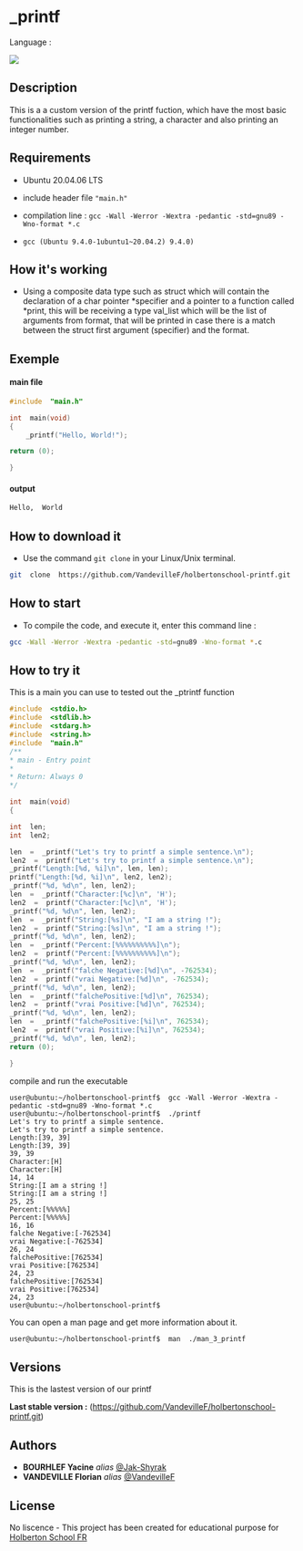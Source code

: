 
# _printf



<p align="center">
<p> Language :</p>
  <img src="https://img.shields.io/badge/C-00599C?style=for-the-badge&logo=c&logoColor=white" />
</p>


## Description

This is a a custom version of the printf fuction, which have the most basic functionalities such as printing a string, a character and also printing an integer number.

## Requirements

- Ubuntu 20.04.06 LTS

- include header file ```"main.h"```

- compilation line : ```gcc -Wall -Werror -Wextra -pedantic -std=gnu89 -Wno-format *.c```

- ```gcc (Ubuntu 9.4.0-1ubuntu1~20.04.2) 9.4.0)```

## How it's working
- Using a composite data type such as struct which will contain the declaration of a char pointer *specifier and a pointer to a function called *print, this will be receiving a type val_list which will be the list of arguments from format, that will be printed in case there is a match between the struct first argument (specifier) and the format.



## Exemple

#### main file
```c
#include  "main.h"

int  main(void)
{
    _printf("Hello, World!");

return (0);

}
```

#### output

```sh
Hello,  World
```

## How to download it

- Use the command ```git clone``` in your Linux/Unix terminal.


```Bash
git  clone  https://github.com/VandevilleF/holbertonschool-printf.git
```

## How to start

- To compile the code, and execute it, enter this command line :

```Bash 
gcc -Wall -Werror -Wextra -pedantic -std=gnu89 -Wno-format *.c
```

## How to try it
This is a main you can use to tested out the _ptrintf function

```C
#include  <stdio.h>
#include  <stdlib.h>
#include  <stdarg.h>
#include  <string.h>
#include  "main.h"
/**
* main - Entry point
*
* Return: Always 0
*/

int  main(void)
{

int  len;
int  len2;

len  =  _printf("Let's try to printf a simple sentence.\n");
len2  =  printf("Let's try to printf a simple sentence.\n");
_printf("Length:[%d, %i]\n", len, len);
printf("Length:[%d, %i]\n", len2, len2);
_printf("%d, %d\n", len, len2);
len  =  _printf("Character:[%c]\n", 'H');
len2  =  printf("Character:[%c]\n", 'H');
_printf("%d, %d\n", len, len2);
len  =  _printf("String:[%s]\n", "I am a string !");
len2  =  printf("String:[%s]\n", "I am a string !");
_printf("%d, %d\n", len, len2);
len  =  _printf("Percent:[%%%%%%%%%%]\n");
len2  =  printf("Percent:[%%%%%%%%%%]\n");
_printf("%d, %d\n", len, len2);
len  =  _printf("falche Negative:[%d]\n", -762534);
len2  =  printf("vrai Negative:[%d]\n", -762534);
_printf("%d, %d\n", len, len2);
len  =  _printf("falchePositive:[%d]\n", 762534);
len2  =  printf("vrai Positive:[%d]\n", 762534);
_printf("%d, %d\n", len, len2);
len  =  _printf("falchePositive:[%i]\n", 762534);
len2  =  printf("vrai Positive:[%i]\n", 762534);
_printf("%d, %d\n", len, len2);
return (0);

}
```
compile and run the executable

```
user@ubuntu:~/holbertonschool-printf$  gcc -Wall -Werror -Wextra -pedantic -std=gnu89 -Wno-format *.c
user@ubuntu:~/holbertonschool-printf$  ./printf
Let's try to printf a simple sentence.
Let's try to printf a simple sentence.
Length:[39, 39]
Length:[39, 39]
39, 39
Character:[H]
Character:[H]
14, 14
String:[I am a string !]
String:[I am a string !]
25, 25
Percent:[%%%%%]
Percent:[%%%%%]
16, 16
falche Negative:[-762534]
vrai Negative:[-762534]
26, 24
falchePositive:[762534]
vrai Positive:[762534]
24, 23
falchePositive:[762534]
vrai Positive:[762534]
24, 23
user@ubuntu:~/holbertonschool-printf$
```

You can open a man page and get more information about it.

```Bash
user@ubuntu:~/holbertonschool-printf$  man  ./man_3_printf
```

## Versions
This is the lastest version of our printf

**Last stable version :** (https://github.com/VandevilleF/holbertonschool-printf.git)

## Authors

*  **BOURHLEF  Yacine**  _alias_ [@Jak-Shyrak](https://github.com/Jak-Shyrak)
*  **VANDEVILLE Florian**  _alias_ [@VandevilleF](https://github.com/VandevilleF)

## License

No liscence - This project has been created for educational purpose for  [Holberton School FR](https://www.holbertonschool.fr/)